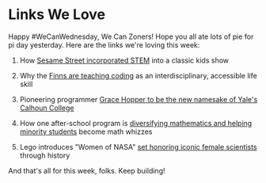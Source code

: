 # Links We Love

Happy #WeCanWednesday, We Can Zoners! Hope you all ate lots of pie for pi day yesterday. Here are the links we're loving this week:

1. How [Sesame Street incorporated STEM](https://www.theatlantic.com/education/archive/2017/02/the-stem-superhero-of-sesame-street/517905/) into a classic kids show

2. Why the [Finns are teaching coding](https://www.theatlantic.com/education/archive/2017/02/teaching-computer-science-without-computers/517548/) as an interdisciplinary, accessible life skill

3. Pioneering programmer [Grace Hopper to be the new namesake of Yale's Calhoun College](http://nymag.com/thecut/2017/02/yale-to-rename-calhoun-college-for-grace-hopper.html)

4. How one after-school program is [diversifying mathematics and helping minority students](https://www.nytimes.com/2017/02/17/nyregion/new-york-math-camp.html?rref=collection%2Fsectioncollection%2Feducation&action=click&contentCollection=education&region=rank&module=package&version=highlights&contentPlacement=9&pgtype=sectionfront) become math whizzes

5. Lego introduces "Women of NASA" [set honoring iconic female scientists](http://www.huffingtonpost.com/entry/lego-women-nasa_us_58b64f58e4b0780bac2e581a?) through history

And that's all for this week, folks. Keep building!